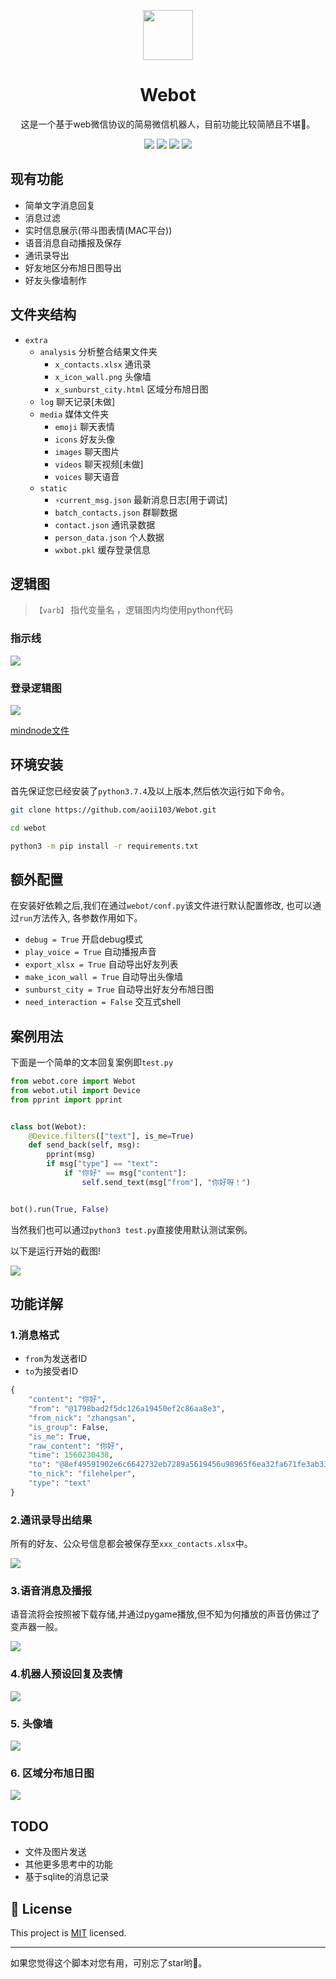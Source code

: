 <p align="center">
<img src="media/webot.png" width=80 height=80 />
    <h1 align="center" >Webot</h1>
    <p align="center">这是一个基于web微信协议的简易微信机器人，目前功能比较简陋且不堪🙈。</p>
        <p align="center">
    <a href="https://www.codacy.com/manual/aoii103/Webot?utm_source=github.com&amp;utm_medium=referral&amp;utm_content=aoii103/Webot&amp;utm_campaign=Badge_Grade"><img src="https://api.codacy.com/project/badge/Grade/cb6b7e771f5b4cf8a2f7d65aa42a32bf"/></a>
    <a target="_blank" href="https://www.python.org/downloads/" title="Python version"><img src="https://img.shields.io/badge/python-%3E=_3.7.4-green.svg"></a>
    <a target="_blank" href="LICENSE" title="License: MIT"><img src="https://img.shields.io/badge/License-MIT-blue.svg"></a>
    <a target="_blank" href="Wechat" title="Wechat"><img src="https://img.shields.io/badge/power_by-Wechat-Green.svg"></a></p>
</p>

## 现有功能

- 简单文字消息回复
- 消息过滤
- 实时信息展示(带斗图表情(MAC平台))
- 语音消息自动播报及保存
- 通讯录导出
- 好友地区分布旭日图导出
- 好友头像墙制作

## 文件夹结构

- ```extra``` 
  - ```analysis``` 分析整合结果文件夹
    - ```x_contacts.xlsx``` 通讯录
    - ```x_icon_wall.png``` 头像墙
    - ```x_sunburst_city.html``` 区域分布旭日图
  - ```log``` 聊天记录[未做]
  - ```media``` 媒体文件夹
    - ```emoji``` 聊天表情
    - ```icons``` 好友头像
    - ```images``` 聊天图片
    - ```videos``` 聊天视频[未做]
    - ```voices``` 聊天语音
  - ```static```
    - ```⚡️current_msg.json``` 最新消息日志[用于调试]
    - ```batch_contacts.json``` 群聊数据
    - ```contact.json``` 通讯录数据
    - ```person_data.json``` 个人数据
    - ```wxbot.pkl``` 缓存登录信息


## 逻辑图

> `【varb】` 指代变量名 ，逻辑图内均使用python代码

### 指示线

![](./media/logic.png)

### 登录逻辑图


![](./media/webot_login.png)

[mindnode文件](./media/webot_login.mindnode)

## 环境安装

首先保证您已经安装了```python3.7.4```及以上版本,然后依次运行如下命令。

```sh
git clone https://github.com/aoii103/Webot.git

cd webot

python3 -m pip install -r requirements.txt
```

## 额外配置 

在安装好依赖之后,我们在通过```webot/conf.py```该文件进行默认配置修改, 也可以通过```run```方法传入, 各参数作用如下。

- ```debug = True```  开启debug模式
- ```play_voice = True```  自动播报声音
- ```export_xlsx = True```  自动导出好友列表
- ```make_icon_wall = True``` 自动导出头像墙
- ```sunburst_city = True``` 自动导出好友分布旭日图
- ```need_interaction = False```  交互式shell

## 案例用法
下面是一个简单的文本回复案例即```test.py```

```python
from webot.core import Webot
from webot.util import Device
from pprint import pprint


class bot(Webot):
    @Device.filters(["text"], is_me=True)
    def send_back(self, msg):
        pprint(msg)
        if msg["type"] == "text":
            if "你好" == msg["content"]:
                self.send_text(msg["from"], "你好呀！")


bot().run(True, False)
```

当然我们也可以通过```python3 test.py```直接使用默认测试案例。

以下是运行开始的截图!

![](./media/demo.png)

## 功能详解

### 1.消息格式

-  `from`为发送者ID
-  `to`为接受者ID

```python
{
	"content": "你好",
	"from": "@1798bad2f5dc126a19450ef2c86aa8e3",
 	"from_nick": "zhangsan",
	"is_group": False,
	"is_me": True,
	"raw_content": "你好",
	"time": 1560230438,
	"to": "@8ef49591902e6c6642732eb7289a5619456u98965f6ea32fa671fe3ab33a002f",
	"to_nick": "filehelper",
	"type": "text"
}

```
### 2.通讯录导出结果

所有的好友、公众号信息都会被保存至```xxx_contacts.xlsx```中。

![](./media/xlsx.png)


### 3.语音消息及播报

语音流将会按照被下载存储,并通过pygame播放,但不知为何播放的声音仿佛过了变声器一般。

![](./media/voice.png)

### 4.机器人预设回复及表情

![](./media/robot.png)

### 5. 头像墙

![](./media/icon_wall.jpg)

### 6. 区域分布旭日图

![](./media/sunburst_city.gif)


## TODO

- 文件及图片发送
- 其他更多思考中的功能
- 基于sqlite的消息记录

## 📝 License

This project is [MIT](https://github.com/kefranabg/readme-md-generator/blob/master/LICENSE) licensed.

***

如果您觉得这个脚本对您有用，可别忘了star哟🐶。